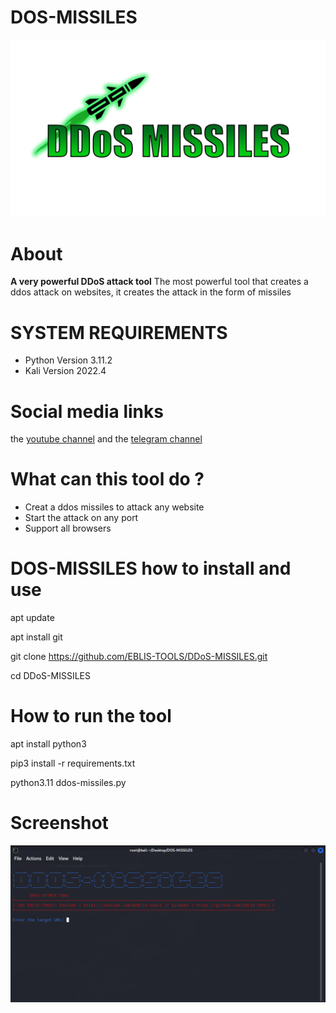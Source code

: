 # DOS-MISSILES
<img alt="wifi-atk" src="github/icons/doslogo.png" height="40%" width="100%" />

# About
<b>A very powerful DDoS attack tool</b>
The most powerful tool that creates a ddos attack on websites, it creates the attack in the form of missiles

# SYSTEM REQUIREMENTS
 <ul>
 <li>Python Version 3.11.2</li>
 <li>Kali Version 2022.4</li>
 </ul>

# Social media links
the <a href="https://www.youtube.com/@eblis-tools">youtube channel</a> and the
<a href="https://t.me/EBLISTOOLScommunity">telegram channel</a>
 
# What can this tool do ?

<ul>
 <li>Creat a ddos missiles to attack any website</li>
 <li>Start the attack on any port</li>
 <li>Support all browsers</li>
 </ul>

# DOS-MISSILES how to install and use


apt update


apt install git


git clone https://github.com/EBLIS-TOOLS/DDoS-MISSILES.git


cd DDoS-MISSILES


# How to run the tool


apt install python3  


pip3 install -r requirements.txt


python3.11 ddos-missiles.py

# Screenshot


<img alt="wifi-atk" src="github/icons/dos2.png" height="40%" width="100%" />
